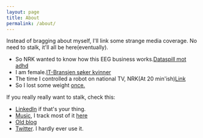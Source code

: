 ```yaml
---
layout: page
title: About 
permalink: /about/
---
```





Instead of bragging about myself, I'll link some strange media coverage. No need to stalk, it'll all be here(eventually).

* So NRK wanted to know how this EEG business works.[Dataspill mot adhd](http://www.nrk.no/ho/dataspill-mot-adhd-1.7521058)
* I am female.[IT-Bransjen søker kvinner](http://www.nrk.no/ho/it-bransjen-soker-kvinner-1.7892856)
* The time I controlled a robot on national TV, NRK(At 20 min'ish)[Link](http://www.nrk.no/nett-tv/indeks/237784/)
* So I lost some weight [once.](https://www.vektklubb.no/artikkel/id-7803696)

If you really really want to stalk, check this:

* [LinkedIn](no.linkedin.com/in/hannefagerjordkarlsen/en) if that's your thing.
* [Music](http://javifairground.github.io/music), I track most of it [here](http://www.last.fm/user/JaviFairground)
* [Old blog](http://faircontemplations.blogspot.no/)
* [Twitter](https://twitter.com/JaviFairground). I hardly ever use it.
